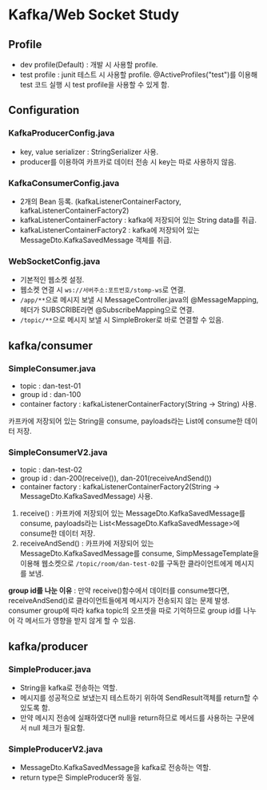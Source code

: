 # Kafka/Web Socket Study

## Profile
- dev profile(Default) : 개발 시 사용할 profile.
- test profile : junit 테스트 시 사용할 profile. @ActiveProfiles("test")를 이용해 test 코드 실행 시 test profile을 사용할 수 있게 함.

## Configuration
### KafkaProducerConfig.java
- key, value serializer : StringSerializer 사용.
- producer를 이용하여 카프카로 데이터 전송 시 key는 따로 사용하지 않음.
### KafkaConsumerConfig.java
- 2개의 Bean 등록. (kafkaListenerContainerFactory, kafkaListenerContainerFactory2)
- kafkaListenerContainerFactory : kafka에 저장되어 있는 String data를 취급.
- kafkaListenerContainerFactory2 : kafka에 저장되어 있는 MessageDto.KafkaSavedMessage 객체를 취급.
### WebSocketConfig.java
- 기본적인 웹소켓 설정.
- 웹소켓 연결 시 `ws://서버주소:포트번호/stomp-ws`로 연결.
- `/app/**`으로 메시지 보낼 시 MessageController.java의 @MessageMapping, 헤더가 SUBSCRIBE라면 @SubscribeMapping으로 연결. 
- `/topic/**`으로 메시지 보낼 시 SimpleBroker로 바로 연결할 수 있음.

## kafka/consumer
### SimpleConsumer.java
- topic : dan-test-01
- group id : dan-100
- container factory : kafkaListenerContainerFactory(String -> String) 사용.

카프카에 저장되어 있는 String을 consume, payloads라는 List<String>에 consume한 데이터 저장.
### SimpleConsumerV2.java
- topic : dan-test-02
- group id : dan-200(receive()), dan-201(receiveAndSend())
- container factory : kafkaListenerContainerFactory2(String -> MessageDto.KafkaSavedMessage) 사용.

1. receive() : 카프카에 저장되어 있는 MessageDto.KafkaSavedMessage를 consume, payloads라는 List<MessageDto.KafkaSavedMessage>에 consume한 데이터 저장.
2. receiveAndSend() : 카프카에 저장되어 있는 MessageDto.KafkaSavedMessage를 consume, SimpMessageTemplate을 이용해 웹소켓으로 `/topic/room/dan-test-02`를 구독한 클라이언트에게 메시지를 보냄.

**group id를 나눈 이유** : 만약 receive()함수에서 데이터를 consume했다면, receiveAndSend()로 클라이언트들에게 메시지가 전송되지 않는 문제 발생. consumer group에 따라 kafka topic의 오프셋을 따로 기억하므로 group id를 나누어 각 메서드가 영향을 받지 않게 할 수 있음.
## kafka/producer
### SimpleProducer.java
- String을 kafka로 전송하는 역할.
- 메시지를 성공적으로 보냈는지 테스트하기 위하여 SendResult객체를 return할 수 있도록 함.
- 만약 메시지 전송에 실패하였다면 null을 return하므로 메서드를 사용하는 구문에서 null 체크가 필요함. 

### SimpleProducerV2.java
- MessageDto.KafkaSavedMessage을 kafka로 전송하는 역할.
- return type은 SimpleProducer와 동일.
